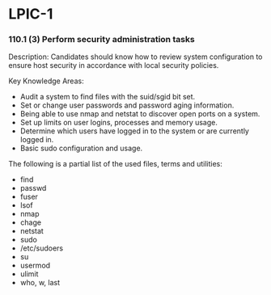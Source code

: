 # LPIC-1

### 110.1 (3) Perform security administration tasks


Description: Candidates should know how to review system configuration to ensure host security in accordance with local security policies.

Key Knowledge Areas:
 * Audit a system to find files with the suid/sgid bit set.
 * Set or change user passwords and password aging information.
 * Being able to use nmap and netstat to discover open ports on a system.
 * Set up limits on user logins, processes and memory usage.
 * Determine which users have logged in to the system or are currently logged in.
 * Basic sudo configuration and usage.

The following is a partial list of the used files, terms and utilities:
 * find
 * passwd
 * fuser
 * lsof
 * nmap
 * chage
 * netstat
 * sudo
 * /etc/sudoers
 * su
 * usermod
 * ulimit
 * who, w, last

